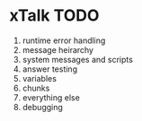 xTalk TODO
==========

1.  runtime error handling
2.  message heirarchy
3.  system messages and scripts
4.  answer testing
5.	variables
6.	chunks
7.	everything else
8.  debugging